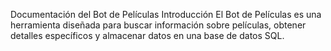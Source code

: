 Documentación del Bot de Películas
Introducción
El Bot de Películas es una herramienta diseñada para buscar información sobre películas, obtener detalles específicos y almacenar datos en una base de datos SQL.
